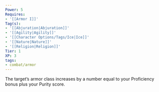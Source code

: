 ```yaml
---
Power: 5
Requires:
- '[[Armor I]]'
Tag(s):
- '[[Abjuration|Abjuration]]'
- '[[Agility|Agility]]'
- '[[Character Options/Tags/Ice|Ice]]'
- '[[Nature|Nature]]'
- '[[Religion|Religion]]'
Tier: 1
XP: 3
tags:
- combat/armor
---
```


The target’s armor class increases by a number equal to your Proficiency bonus plus your Purity score.